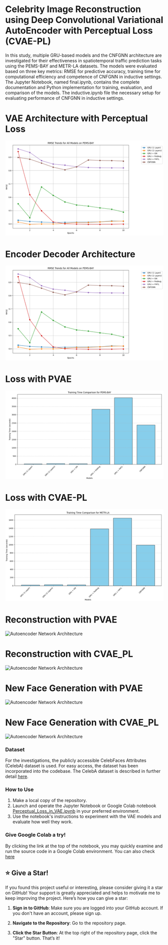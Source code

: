 # Celebrity Image Reconstruction using Deep Convolutional Variational AutoEncoder with Perceptual Loss (CVAE-PL)

In this study, multiple GRU-based models and the CNFGNN architecture are investigated for their effectiveness in spatiotemporal traffic prediction tasks using the PEMS-BAY and METR-LA datasets. The models were evaluated based on three key metrics: RMSE for predictive accuracy, training time for computational efficiency and competence of CNFGNN in inductive settings. The Jupyter Notebook, named final.ipynb, contains the complete documentation and Python implementation for training, evaluation, and comparison of the models. The inductive.ipynb file the necessary setup for evaluating performance of CNFGNN in inductive settings.
# VAE Architecture with Perceptual Loss
![Autoencoder Network Architecture](images/compemsbay.png)
# Encoder Decoder Architecture
![Autoencoder Network Architecture](images/compemsbay.png)
# Loss with PVAE
![Autoencoder Network Architecture](images/time1.png)
# Loss with CVAE-PL
![Autoencoder Network Architecture](images/time2.png)
# Reconstruction with PVAE
![Autoencoder Network Architecture](images/.png)
# Reconstruction with CVAE_PL
![Autoencoder Network Architecture](images/reconstuction_with_VAE_123.png)
# New Face Generation with PVAE
![Autoencoder Network Architecture](images/NewFace_PVAE.png)
# New Face Generation with CVAE_PL
![Autoencoder Network Architecture](images/NewFace_VAE123.png)

### Dataset
For the investigations, the publicly accessible CelebFaces Attributes (CelebA) dataset is used.  For easy access, the dataset has been incorporated into the codebase. The CelebA dataset is described in further detail [here](http://mmlab.ie.cuhk.edu.hk/projects/CelebA.html).

### How to Use
1. Make a local copy of the repository.
2. Launch and operate the Jupyter Notebook or Google Colab notebook [Perceptual_Loss_in_VAE.ipynb](Perceptual_Loss_in_VAE.ipynb) in your preferred environment.
3. Use the notebook's instructions to experiment with the VAE models and evaluate how well they work.

### Give Google Colab a try!
By clicking the link at the top of the notebook, you may quickly examine and run the source code in a Google Colab environment. You can also check [here](http://colab.research.google.com/github/AbhiJeet70/PerceptualLossVAE/blob/main/Perceptual_Loss_in_VAE.ipynb)

## ⭐ Give a Star!

If you found this project useful or interesting, please consider giving it a star on GitHub! Your support is greatly appreciated and helps to motivate me to keep improving the project. Here’s how you can give a star:

1. **Sign in to GitHub**: Make sure you are logged into your GitHub account. If you don't have an account, please sign up.

2. **Navigate to the Repository**: Go to the repository page.

3. **Click the Star Button**: At the top right of the repository page, click the "Star" button. That’s it!



 
